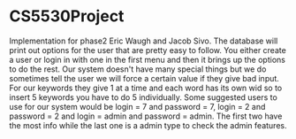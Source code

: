 # CS5530Project
Implementation for phase2 Eric Waugh and Jacob Sivo.
The database will print out options for the user that are pretty easy to follow.
You either create a user or login in with one in the first menu and then it brings up the options to do the rest.
Our system doesn't have many special things but we do sometimes tell the user we will force a certain value if they give bad input.
For our keywords they give 1 at a time and each word has its own wid so to insert 5 keywords you have to do 5 individually.
Some suggested users to use for our system would be login = 7 and password = 7, login = 2 and password = 2 and login = admin and password = admin.
The first two have the most info while the last one is a admin type to check the admin features.